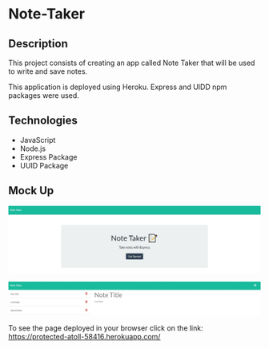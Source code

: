 # Note-Taker

## Description

This project consists of creating an app called Note Taker that will be used to write and save notes.

This application is deployed using Heroku. Express and UIDD npm packages were used.

## Technologies

* JavaScript
* Node.js
* Express Package
* UUID Package

## Mock Up

![Index Mock-Up](./Assets/MockUP1.JPG)

![Notes Mock-Up](./Assets/MockUP2.JPG)

To see the page deployed in your browser click on the link: https://protected-atoll-58416.herokuapp.com/